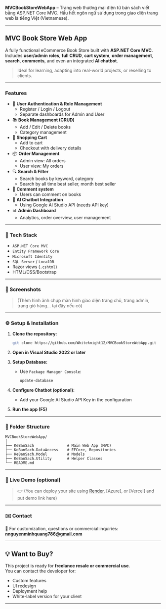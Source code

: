**MVCBookStoreWebApp** – Trang web thương mại điện tử bán sách viết bằng ASP.NET Core MVC. Hầu hết ngôn ngữ sử dụng trong giao diện trang web là tiếng Việt (Vietnamese).

---

## MVC Book Store Web App

A fully functional eCommerce Book Store built with **ASP.NET Core MVC**.  
Includes **user/admin roles**, **full CRUD**, **cart system**, **order management**, **search**, **comments**, and even an integrated **AI chatbot**.

> Ideal for learning, adapting into real-world projects, or reselling to clients.

---

### Features

- 🔐 **User Authentication & Role Management**
  - Register / Login / Logout
  - Separate dashboards for Admin and User
- 📚 **Book Management (CRUD)**
  - Add / Edit / Delete books
  - Category management
- 🛒 **Shopping Cart**
  - Add to cart
  - Checkout with delivery details
- 📦 **Order Management**
  - Admin view: All orders
  - User view: My orders
- 🔍 **Search & Filter**
  - Search books by keyword, category
  - Search by all time best seller, month best seller
- 💬 **Comment system**
  - Users can comment on books
- 🤖 **AI Chatbot Integration**
  - Using Google AI Studio API (needs API key)
- 📊 **Admin Dashboard**
  - Analytics, order overview, user management

---

### 🧰 Tech Stack

- `ASP.NET Core MVC`
- `Entity Framework Core`
- `Microsoft Identity`
- `SQL Server` / `LocalDB`
- Razor views (`.cshtml`)
- HTML/CSS/Bootstrap

---

### 📸 Screenshots

> (Thêm hình ảnh chụp màn hình giao diện trang chủ, trang admin, trang giỏ hàng... tại đây nếu có)

---

### ⚙️ Setup & Installation

1. **Clone the repository:**

   ```bash
   git clone https://github.com/Whiteknight12/MVCBookStoreWebApp.git
   ```

2. **Open in Visual Studio 2022 or later**

3. **Setup Database:**
   - Use `Package Manager Console`:
     ```bash
     update-database
     ```

4. **Configure Chatbot (optional):**
   - Add your Google AI Studio API Key in the configuration

5. **Run the app (F5)**

---

### 📁 Folder Structure

```
MVCBookStoreWebApp/
│
├── KeBanSach               # Main Web App (MVC)
├── KeBanSach.DataAccess    # EFCore, Repositories
├── KeBanSach.Model         # Models
├── KeBanSach.Utility       # Helper Classes
└── README.md
```

---

### 📌 Live Demo (optional)

> 👉 (You can deploy your site using [Render](https://render.com), [Azure], or [Vercel] and put demo link here)

---

### ✉️ Contact

📧 For customization, questions or commercial inquiries:  
**nnguyenminhquang786@gmail.com** 

---

## 💡 Want to Buy?

This project is ready for **freelance resale or commercial use**.  
You can contact the developer for:

- Custom features
- UI redesign
- Deployment help
- White-label version for your client

---
